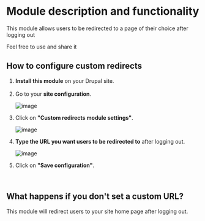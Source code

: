 <h1>Module description and functionality</h1>
<p>This module allows users to be redirected to a page of their choice after logging out</p>
<p>Feel free to use and share it</p>
<h2>How to configure custom redirects</h2>
<ol>
  <li><b>Install this module</b> on your Drupal site.</li>
  <br>
  <li>Go to your <b>site configuration</b>.</li>

  ![image](https://github.com/user-attachments/assets/0f40c4d2-661b-4812-bbf0-26e79cdec4c8)
  
  <li>Click on <b>"Custom redirects module settings"</b>.</li>
  
  ![image](https://github.com/user-attachments/assets/b920192f-68dc-41d7-ae97-115bb745b958)
  
  <li><b>Type the URL you want users to be redirected to</b> after logging out.</li>

  ![image](https://github.com/user-attachments/assets/8864a94b-1981-408a-88c6-5ff148a7ad3f)

  <li>Click on <b>"Save configuration"</b>.</li>
</ol>
<br>
<h2>What happens if you don't set a custom URL?</h2>
<p>This module will redirect users to your site home page after logging out.</p>

